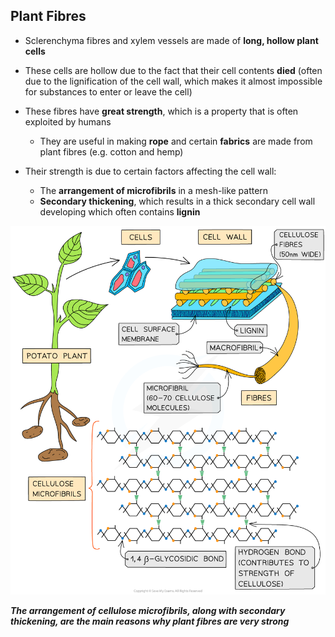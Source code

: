 ## Plant Fibres

* Sclerenchyma fibres and xylem vessels are made of **long, hollow plant cells**
* These cells are hollow due to the fact that their cell contents **died** (often due to the lignification of the cell wall, which makes it almost impossible for substances to enter or leave the cell)
* These fibres have **great strength**, which is a property that is often exploited by humans

  + They are useful in making **rope** and certain **fabrics** are made from plant fibres (e.g. cotton and hemp)
* Their strength is due to certain factors affecting the cell wall:

  + The **arrangement of microfibrils** in a mesh-like pattern
  + **Secondary thickening**, which results in a thick secondary cell wall developing which often contains **lignin**

![Cellulose_ Structure linking to function of cellulose](Cellulose_-Structure-linking-to-function-of-cellulose.png)

***The arrangement of cellulose microfibrils, along with secondary thickening, are the main reasons why plant fibres are very strong***